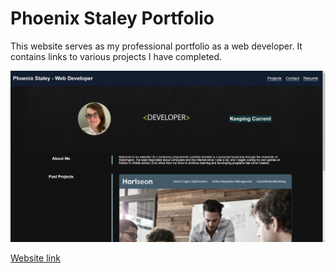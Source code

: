 # Phoenix Staley Portfolio

This website serves as my professional portfolio as a web developer. It contains links to various projects I have completed.

![website example](./Assets/Images/websiteScreenshot.png)

[Website link](./index.html)

